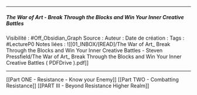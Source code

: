 ***
##### The War of Art - Break Through the Blocks and Win Your Inner Creative Battles
Visibilité : #Off_Obsidian_Graph
Source : 
Auteur : 
Date de création : 
Tags : #LectureP0 
Notes liées : ![[01_INBOX/[READ]/The War of Art_ Break Through the Blocks and Win Your Inner Creative Battles - Steven Pressfield/The War of Art_ Break Through the Blocks and Win Your Inner Creative Battles ( PDFDrive ).pdf]]
***


[[Part ONE - Resistance - Know your Enemy]]
[[Part TWO - Combatting Resistance]]
[[PART III - Beyond Resistance Higher Realm]]
 
